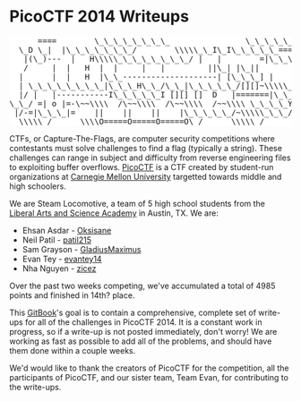 PicoCTF 2014 Writeups
=====================

<pre style="background-color:white">
      ====        \_\_\_\_\_\_\_\_                \_\_\_\_\_\_\_\_\_\_\_
  \_D \_|  |\_\_\_\_\_\_\_/        \\\\\_\_I\_I\_\_\_\_\_===\_\_|\_\_\_\_\_\_\_\_\_|
   |(\_)---  |   H\\\\\_\_\_\_\_\_\_\_/ |   |        =|\_\_\_ \_\_\_|           \_\_\_\_\_\_\_\_\_\_\_\_\_\_\_\_\_
   /     |  |   H  |  |     |   |         ||\_| |\_||           \_|                \\\\\_\_\_\_\_A
  |      |  |   H  |\_\_--------------------| [\_\_\_] |         =|                        |
  | \_\_\_\_\_\_\_\_|\_\_\_H\_\_/\_\_|\_\_\_\_\_/[][]~\\\\\_\_\_\_\_\_\_|       |        -|                        |
  |/ |   |-----------I\_\_\_\_\_I [][] []  D   |=======|\_\_      \_\_|\_\_\_\_\_\_\_\_\_\_\_\_\_\_\_\_\_\_\_\_\_\_\_\_|\_
\_\_/ =| o |=-\~~\\\\  /\~~\\\\  /\~~\\\\  /~~\\\\ \_\_\_\_Y\_\_\_\_\_\_\_\_\_\_\_|\_\_  |\_\_\_\_\_\_\_\_\_\_\_\_\_\_\_\_\_\_\_\_\_\_\_\_\_\_|\_
 |/-=|\_\_\_|=    ||    ||    ||    |\_\_\_\_\_/~\\\\\_\_\_/               |\_D\_\_D\_\_D\_|  |\_D\_\_D\_\_D\_|
  \\\\\_/      \\\\O=====O=====O=====O\_/      \\\\\_/                  \\\\\_/   \\\\\_/    \\\\\_/   \\\\\_/
</pre>
CTFs, or Capture-The-Flags, are computer security competitions where contestants must solve challenges to find a flag (typically a string). These challenges can range in subject and difficulty from reverse engineering files to exploiting buffer overflows. [PicoCTF](http://picoctf.com) is a CTF created by student-run organizations at [Carnegie Mellon University](http://www.cmu.edu/index.shtml) targetted towards middle and high schoolers.

We are Steam Locomotive, a team of 5 high school students from the [Liberal Arts and Science Academy](http://lasaonline.org) in Austin, TX. We are:

* Ehsan Asdar - [Oksisane](https://github.com/oksisane)
* Neil Patil - [patil215](https://github.com/patil215)
* Sam Grayson - [GladiusMaximus](https://github.com/gladiusmaximus)
* Evan Tey - [evantey14](https://github.com/evantey14)
* Nha Nguyen - [zicez](https://github.com/zicez)

Over the past two weeks competing, we've accumulated a total of 4985 points and finished in 14th? place.

This [GitBook](http://gitbook.io)'s goal is to contain a comprehensive, complete set of write-ups for all of the challenges in PicoCTF 2014. It is a constant work in progress, so if a write-up is not posted immediately, don't worry! We are working as fast as possible to add all of the problems, and should have them done within a couple weeks.

We'd would like to thank the creators of PicoCTF for the competition, all the participants of PicoCTF, and our sister team, Team Evan, for contributing to the write-ups.
